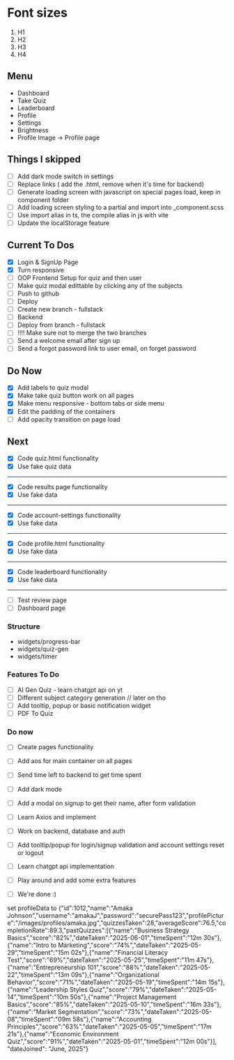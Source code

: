 # Font sizes
1. H1
2. H2
3. H3
4. H4 

## Menu
- Dashboard
- Take Quiz
- Leaderboard
- Profile 
- Settings
- Brightness
- Profile Image -> Profile page

## Things I skipped
- [ ] Add dark mode switch in settings
- [ ] Replace links ( add the .html, remove when it's time for backend)
- [ ] Generate loading screen with javascript on special pages load, keep in component folder
- [ ] Add loading screen styling to a partial and import into _component.scss
- [ ] Use import alias in ts, the compile alias in js with vite
- [ ] Update the localStorage feature

## Current To Dos
- [x] Login & SignUp Page
- [x] Turn responsive
- [ ] OOP Frontend Setup for quiz and then user
- [ ] Make quiz modal edittable by clicking any of the subjects
- [ ] Push to github
- [ ] Deploy
- [ ] Create new branch - fullstack
- [ ] Backend
- [ ] Deploy from branch - fullstack
- [ ] !!!! Make sure not to merge the two branches
- [ ] Send a welcome email after sign up
- [ ] Send a forgot password link to user email, on forget password

## Do Now
- [x] Add labels to quiz modal
- [x] Make take quiz button work on all pages
- [x] Make menu responsive - bottom tabs or side menu
- [x] Edit the padding of the containers
- [ ] Add opacity transition on page load

## Next
- [x] Code quiz.html functionality
- [x] Use fake quiz data
---
- [x] Code results page functionality
- [x] Use fake data
---
- [x] Code account-settings functionality
- [x] Use fake data
---
- [x] Code profile.html functionality
- [x] Use fake data
---
- [x] Code leaderboard functionality
- [x] Use fake data
---
- [ ] Test review page
- [ ] Dashboard page

### Structure
- widgets/progress-bar
- widgets/quiz-gen
- widgets/timer

### Features To Do
- [ ] AI Gen Quiz - learn chatgpt api on yt
- [ ] Different subject category generation // later on tho
- [ ] Add tooltip, popup or basic notification widget
- [ ] PDF To Quiz

### Do now
- [ ] Create pages functionality
- [ ] Add aos for main container on all pages
- [ ] Send time left to backend to get time spent
- [ ] Add dark mode
- [ ] Add a modal on signup to get their name, after form validation
- [ ] Learn Axios and implement
- [ ] Work on backend, database and auth
- [ ] Add tooltip/popup for login/signup validation and account settings reset or logout
- [ ] Learn chatgpt api implementation
- [ ] Play around and add some extra features
- [ ] We're done :)



set profileData to 
{"id":1012,"name":"Amaka Johnson","username":"amakaJ","password":"securePass123","profilePicture":"/images/profiles/amaka.jpg","quizzesTaken":28,"averageScore":76.5,"completionRate":89.3,"pastQuizzes":[{"name":"Business Strategy Basics","score":"82%","dateTaken":"2025-06-01","timeSpent":"12m 30s"},{"name":"Intro to Marketing","score":"74%","dateTaken":"2025-05-29","timeSpent":"15m 02s"},{"name":"Financial Literacy Test","score":"69%","dateTaken":"2025-05-25","timeSpent":"11m 47s"},{"name":"Entrepreneurship 101","score":"88%","dateTaken":"2025-05-22","timeSpent":"13m 09s"},{"name":"Organizational Behavior","score":"71%","dateTaken":"2025-05-19","timeSpent":"14m 15s"},{"name":"Leadership Styles Quiz","score":"79%","dateTaken":"2025-05-14","timeSpent":"10m 50s"},{"name":"Project Management Basics","score":"85%","dateTaken":"2025-05-10","timeSpent":"16m 33s"},{"name":"Market Segmentation","score":"73%","dateTaken":"2025-05-08","timeSpent":"09m 58s"},{"name":"Accounting Principles","score":"63%","dateTaken":"2025-05-05","timeSpent":"17m 21s"},{"name":"Economic Environment Quiz","score":"91%","dateTaken":"2025-05-01","timeSpent":"12m 00s"}], "dateJoined": "June, 2025"}
